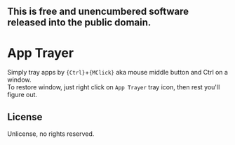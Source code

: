 ## This is free and unencumbered software released into the public domain.
# App Trayer
Simply tray apps by `{Ctrl}`+`{MClick}` aka mouse middle button and Ctrl on a window.
<br>
To restore window, just right click on `App Trayer` tray icon, then rest you'll figure out.<br>
## License
Unlicense, no rights reserved.
